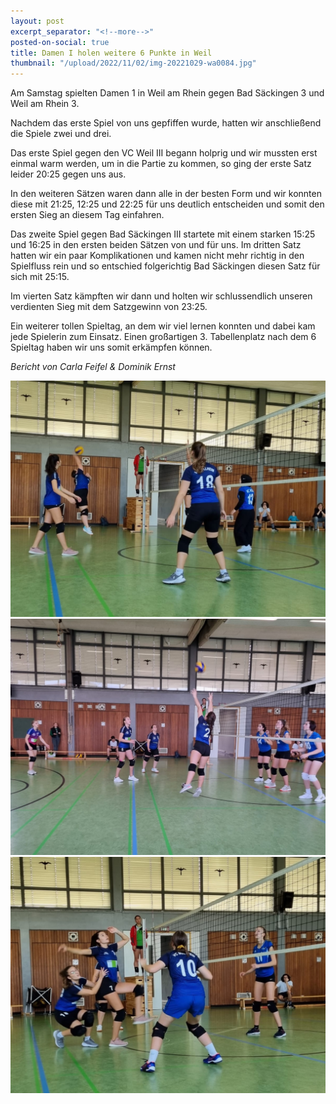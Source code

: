 ```yaml
---
layout: post
excerpt_separator: "<!--more-->"
posted-on-social: true
title: Damen I holen weitere 6 Punkte in Weil
thumbnail: "/upload/2022/11/02/img-20221029-wa0084.jpg"
---
```

Am Samstag spielten Damen 1 in Weil am Rhein gegen Bad Säckingen 3 und Weil am Rhein 3.

Nachdem das erste Spiel von uns gepfiffen wurde, hatten wir anschließend die Spiele zwei und drei.

Das erste Spiel gegen den VC Weil III begann holprig und wir mussten erst einmal warm werden, um in die Partie zu kommen, so ging der erste Satz leider 20:25 gegen uns aus.

In den weiteren Sätzen waren dann alle in der besten Form und wir konnten diese mit 21:25, 12:25 und 22:25 für uns deutlich entscheiden und somit den ersten Sieg an diesem Tag einfahren.

Das zweite Spiel gegen Bad Säckingen III startete mit einem starken 15:25 und 16:25 in den ersten beiden Sätzen von und für uns. Im dritten Satz hatten wir ein paar Komplikationen und kamen nicht mehr richtig in den Spielfluss rein und so entschied folgerichtig Bad Säckingen diesen Satz für sich mit 25:15.

Im vierten Satz kämpften wir dann und holten wir schlussendlich unseren verdienten Sieg mit dem Satzgewinn von 23:25.

Ein weiterer tollen Spieltag, an dem wir viel lernen konnten und dabei kam jede Spielerin zum Einsatz. Einen großartigen 3. Tabellenplatz nach dem 6 Spieltag haben wir uns somit erkämpfen können.

_Bericht von Carla Feifel & Dominik Ernst_

![](/upload/2022/11/02/img-20221029-wa0042.jpg)![](/upload/2022/11/02/img-20221029-wa0089.jpg)![](/upload/2022/11/02/img-20221029-wa0032.jpg)